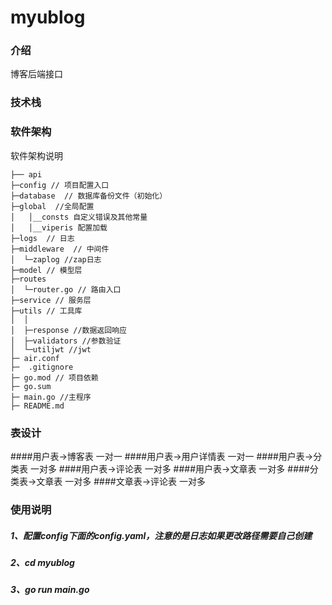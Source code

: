 # myublog

### 介绍
博客后端接口
### 技术栈

### 软件架构
软件架构说明
```text
├── api         
├─config // 项目配置入口   
├─database  // 数据库备份文件（初始化）
├─global  //全局配置
│   │__consts 自定义错误及其他常量
│   │__viperis 配置加载
├─logs  // 日志
├─middleware  // 中间件
│  └─zaplog //zap日志   
├─model // 模型层
├─routes
│  └─router.go // 路由入口   
├─service // 服务层             
├─utils // 工具库
│  │  
│  ├─response //数据返回响应   
│  ├─validators //参数验证   
│  └─utiljwt //jwt 
├─ air.conf  
├─  .gitignore
├─ go.mod // 项目依赖
├─ go.sum
├─ main.go //主程序
├─ README.md 
```
### 表设计
####用户表->博客表 一对一
####用户表->用户详情表 一对一
####用户表->分类表 一对多
####用户表->评论表 一对多
####用户表->文章表 一对多
####分类表->文章表 一对多
####文章表->评论表 一对多

### 使用说明
##### 1、配置config下面的config.yaml，注意的是日志如果更改路径需要自己创建
##### 2、cd myublog
##### 3、go run main.go
